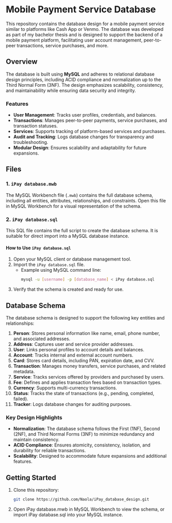 # Mobile Payment Service Database

This repository contains the database design for a mobile payment service similar to platforms like Cash App or Venmo. The database was developed as part of my bachelor thesis and is designed to support the backend of a mobile payment platform, facilitating user account management, peer-to-peer transactions, service purchases, and more.

## Overview

The database is built using **MySQL** and adheres to relational database design principles, including ACID compliance and normalization up to the Third Normal Form (3NF). The design emphasizes scalability, consistency, and maintainability while ensuring data security and integrity.

### Features
- **User Management**: Tracks user profiles, credentials, and balances.
- **Transactions**: Manages peer-to-peer payments, service purchases, and transaction statuses.
- **Services**: Supports tracking of platform-based services and purchases.
- **Audit and Tracking**: Logs database changes for transparency and troubleshooting.
- **Modular Design**: Ensures scalability and adaptability for future expansions.

## Files

### 1. `iPay database.mwb`
The MySQL Workbench file (`.mwb`) contains the full database schema, including all entities, attributes, relationships, and constraints. Open this file in MySQL Workbench for a visual representation of the schema.

### 2. `iPay database.sql`
This SQL file contains the full script to create the database schema. It is suitable for direct import into a MySQL database instance.

#### How to Use `iPay database.sql`
1. Open your MySQL client or database management tool.
2. Import the `iPay database.sql` file.
   - Example using MySQL command line:
     ```bash
     mysql -u [username] -p [database_name] < iPay database.sql
     ```
3. Verify that the schema is created and ready for use.

## Database Schema

The database schema is designed to support the following key entities and relationships:

1. **Person**: Stores personal information like name, email, phone number, and associated addresses.
2. **Address**: Captures user and service provider addresses.
3. **User**: Links personal profiles to account details and balances.
4. **Account**: Tracks internal and external account numbers.
5. **Card**: Stores card details, including PAN, expiration date, and CVV.
6. **Transaction**: Manages money transfers, service purchases, and related metadata.
7. **Service**: Tracks services offered by providers and purchased by users.
8. **Fee**: Defines and applies transaction fees based on transaction types.
9. **Currency**: Supports multi-currency transactions.
10. **Status**: Tracks the state of transactions (e.g., pending, completed, failed).
11. **Tracker**: Logs database changes for auditing purposes.

### Key Design Highlights
- **Normalization**: The database schema follows the First (1NF), Second (2NF), and Third Normal Forms (3NF) to minimize redundancy and maintain consistency.
- **ACID Compliance**: Ensures atomicity, consistency, isolation, and durability for reliable transactions.
- **Scalability**: Designed to accommodate future expansions and additional features.

## Getting Started

1. Clone this repository:
   ```bash
   git clone https://github.com/Naola/iPay_database_design.git
2. Open iPay database.mwb in MySQL Workbench to view the schema, or import iPay database.sql into your MySQL instance.
